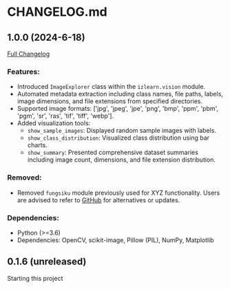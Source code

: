 # CHANGELOG.md

## 1.0.0 (2024-6-18)

[Full Changelog](https://github.com/izzalDev/izlearn/compare/origin...v1.0.0)

### **Features:**
- Introduced `ImageExplorer` class within the `izlearn.vision` module.
- Automated metadata extraction including class names, file paths, labels, image dimensions, and file extensions from specified directories.
- Supported image formats: ['jpg', 'jpeg', 'jpe', 'png', 'bmp', 'ppm', 'pbm', 'pgm', 'sr', 'ras', 'tif', 'tiff', 'webp'].
- Added visualization tools:
  - `show_sample_images`: Displayed random sample images with labels.
  - `show_class_distribution`: Visualized class distribution using bar charts.
  - `show_summary`: Presented comprehensive dataset summaries including image count, dimensions, and file extension distribution.

### **Removed:**
- Removed `fungsiku` module previously used for XYZ functionality. Users are advised to refer to [GitHub](https://github.com/your_organization/izlearn/issues) for alternatives or updates.

### **Dependencies:**
- Python (>=3.6)
- Dependencies: OpenCV, scikit-image, Pillow (PIL), NumPy, Matplotlib

## 0.1.6 (unreleased)
Starting this project

<!-- ## 1.8.0 (unreleased)

Features:

  - add support for SVN sources -> [95f32s5b](http://www.google.com)
  - add metadata allowed_push_host to new gem template -> [95f32s5b](http://www.google.com)
  - adds a `--no-install` flag to `bundle package` -> [95f32s5b](http://www.google.com)

## 1.7.0 (2014-08-13)

Security:

  - Fix for CVE-2013-0334, installing gems from an unexpected source -> [95f32s5b](http://www.google.com)

Features:

  - Gemfile `source` calls now take a block containing gems from that source -> [95f32s5b](http://www.google.com)
  - added the `:source` option to `gem` to specify a source -> [95f32s5b](http://www.google.com)

Fix:

  - warn on ambiguous gems available from more than one source -> [95f32s5b](http://www.google.com)

## 1.6.5 (2014-07-23)

Bugfixes:

  - require openssl explicitly to fix rare HTTPS request failures -> [95f32s5b](http://www.google.com)



 -->

